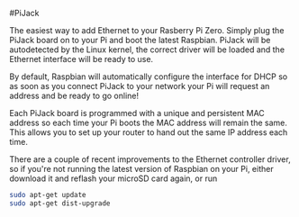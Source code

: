 <!--
---
name: PiJack
class: board
type: network
formfactor: pHAT
manufacturer: Hot Glue Tech
description: Add Ethernet to your Pi Zero
url: https://pijack.net
buy: https://pijack.net
image: 'pijack.png'
pincount: 40
eeprom: yes
power:
  '2':
ground:
  '6':
  '9':
  '14':
  '20':
  '25':
  '30':
  '34':
  '39':
pin:
  '22':
    name: INT
    mode: input
    description: Ethernet controller interrupt
  '19':
    mode: spi
  '21':
    mode: spi
  '23':
    mode: spi
  '24':
    mode: spi
-->
#PiJack

The easiest way to add Ethernet to your Rasberry Pi Zero. Simply plug the PiJack board on to your Pi and boot the latest Raspbian. PiJack will be autodetected by the Linux kernel, the correct driver will be loaded and the Ethernet interface will be ready to use.

By default, Raspbian will automatically configure the interface for DHCP so as soon as you connect PiJack to your network your Pi will request an address and be ready to go online!

Each PiJack board is programmed with a unique and persistent MAC address so each time your Pi boots the MAC address will remain the same. This allows you to set up your router to hand out the same IP address each time.

There are a couple of recent improvements to the Ethernet controller driver, so if you're not running the latest version of Raspbian on your Pi, either download it and reflash your microSD card again, or run
```bash
sudo apt-get update
sudo apt-get dist-upgrade
```


